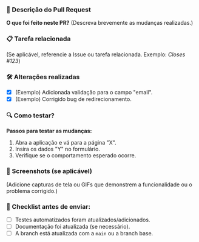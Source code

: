 ### 🚀 Descrição do Pull Request

**O que foi feito neste PR?**
(Descreva brevemente as mudanças realizadas.)

### 📋 Tarefa relacionada
(Se aplicável, referencie a Issue ou tarefa relacionada. Exemplo: _Closes #123_)

### 🛠️ Alterações realizadas
- [x] (Exemplo) Adicionada validação para o campo "email".
- [x] (Exemplo) Corrigido bug de redirecionamento.

### 🔍 Como testar?
**Passos para testar as mudanças:**
1. Abra a aplicação e vá para a página "X".
2. Insira os dados "Y" no formulário.
3. Verifique se o comportamento esperado ocorre.

### 📎 Screenshots (se aplicável)
(Adicione capturas de tela ou GIFs que demonstrem a funcionalidade ou o problema corrigido.)

### 🤔 Checklist antes de enviar:
- [ ] Testes automatizados foram atualizados/adicionados.
- [ ] Documentação foi atualizada (se necessário).
- [ ] A branch está atualizada com a `main` ou a branch base.
